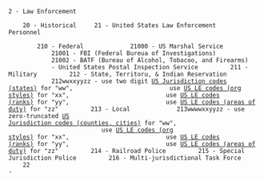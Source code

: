 <code>2 - Law Enforcement  
    20 - Historical
    21 - United States Law Enforcement Personnel  
        210 - Federal
            21000 - US Marshal Service
            21001 - FBI (Federal Bureua of Investigations)
            21002 - BATF (Bureau of Alcohol, Tobacoo, and Firearms)
            - United States Postal Inspection Service
        211 - Military
        212 - State, Territoru, & Indian Reservation
            212wwxxyyzz - use two digit [US Jurisdiction codes (states)](/codes/supplementary/us-jurisdictions.txt) for "ww", 
                          use [US LE codes (org styles)](/codes/supplementary/us-law-enforcement.txt) for "xx",
                          use [US LE codes (ranks)](/codes/supplementary/us-law-enforcement.txt) for "yy",
                          use [US LE codes (areas of duty)](/codes/supplementary/us-law-enforcement.txt) for "zz"
        213 - Local
            213wwwwxxyyzz - use zero-truncated [US Jurisdiction codes (counties, cities)](/codes/supplementary/us-jurisdictions.txt) for "ww", 
                          use [US LE codes (org styles)](/codes/supplementary/us-law-enforcement.txt) for "xx",
                          use [US LE codes (ranks)](/codes/supplementary/us-law-enforcement.txt) for "yy",
                          use [US LE codes (areas of duty)](/codes/supplementary/us-law-enforcement.txt) for "zz"
        214 - Railroad Police
        215 - Special Jurisdiction Police
        216 - Multi-jurisdictional Task Force
    22 - 
</code>
